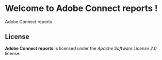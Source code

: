 # Welcome to Adobe Connect reports !


Adobe Connect reports



## License

**Adobe Connect reports** is licensed under the *Apache Software License 2.0* license.

